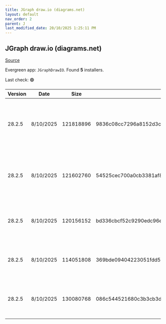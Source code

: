 ```yaml
---
title: JGraph draw.io (diagrams.net)
layout: default
nav_order: 2
parent: J
last_modified_date: 20/10/2025 1:25:11 PM
---
```


## JGraph draw.io (diagrams.net)

[Source](https://www.drawio.com)

Evergreen app: `JGraphDrawIO`. Found **5** installers.

Last check: 🟢

| Version | Date      | Size      | Sha256                                                           | Architecture | InstallerType | Type | URI                                                                                                                                                                                                                                              |
| ------- | --------- | --------- | ---------------------------------------------------------------- | ------------ | ------------- | ---- | ------------------------------------------------------------------------------------------------------------------------------------------------------------------------------------------------------------------------------------------------ |
| 28.2.5  | 8/10/2025 | 121818896 | 9836c08cc7296a8152d3cebc01a8a2f57ff07bb9a30cd732830201f19fbe6168 | ARM64        | Default       | exe  | [https://github.com/jgraph/drawio-desktop/releases/download/v28.2.5/draw.io-arm64-28.2.5-windows-arm64-installer.exe](https://github.com/jgraph/drawio-desktop/releases/download/v28.2.5/draw.io-arm64-28.2.5-windows-arm64-installer.exe)       |
| 28.2.5  | 8/10/2025 | 121602760 | 54525cec700a0cb3381af83c52db7c101ea3e52f58015a5b5b2da43a376ad44e | ARM64        | Portable      | exe  | [https://github.com/jgraph/drawio-desktop/releases/download/v28.2.5/draw.io-arm64-28.2.5-windows-arm64-no-installer.exe](https://github.com/jgraph/drawio-desktop/releases/download/v28.2.5/draw.io-arm64-28.2.5-windows-arm64-no-installer.exe) |
| 28.2.5  | 8/10/2025 | 120156152 | bd336cbcf52c9290edc96e95b7176e88c39334426bacb25f708557f3501de57d | x86          | Default       | exe  | [https://github.com/jgraph/drawio-desktop/releases/download/v28.2.5/draw.io-28.2.5-windows-installer.exe](https://github.com/jgraph/drawio-desktop/releases/download/v28.2.5/draw.io-28.2.5-windows-installer.exe)                               |
| 28.2.5  | 8/10/2025 | 114051808 | 369bde09404223051fdd5bb99e435d924cd10bef005b77101c3268ca01c2b9a2 | x86          | Default       | exe  | [https://github.com/jgraph/drawio-desktop/releases/download/v28.2.5/draw.io-ia32-28.2.5-windows-32bit-installer.exe](https://github.com/jgraph/drawio-desktop/releases/download/v28.2.5/draw.io-ia32-28.2.5-windows-32bit-installer.exe)         |
| 28.2.5  | 8/10/2025 | 130080768 | 086c544521680c3b3cb3dd34f525d168d9c02008b47ae6f860b12d6e13d972c2 | x86          | Default       | msi  | [https://github.com/jgraph/drawio-desktop/releases/download/v28.2.5/draw.io-28.2.5.msi](https://github.com/jgraph/drawio-desktop/releases/download/v28.2.5/draw.io-28.2.5.msi)                                                                   |
